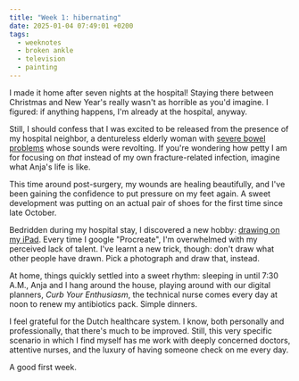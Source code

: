 ```yaml
---
title: "Week 1: hibernating"
date: 2025-01-04 07:49:01 +0200
tags:
  - weeknotes
  - broken ankle
  - television
  - painting
---
```

I made it home after seven nights at the hospital! Staying there between Christmas and New Year's really wasn't as horrible as you'd imagine. I figured: if anything happens, I'm already at the hospital, anyway.

Still, I should confess that I was excited to be released from the presence of my hospital neighbor, a dentureless elderly woman with [severe bowel problems](/2025/01/06/08/19/46/) whose sounds were revolting. If you're wondering how petty I am for focusing on _that_ instead of my own fracture-related infection, imagine what Anja's life is like.  

This time around post-surgery, my wounds are healing beautifully, and I've been gaining the confidence to put pressure on my feet again. A sweet development was putting on an actual pair of shoes for the first time since late October.

Bedridden during my hospital stay, I discovered a new hobby: [drawing on my iPad](/2025/01/03/painting-fjords/). Every time I google "Procreate", I'm overwhelmed with my perceived lack of talent. I've learnt a new trick, though: don't draw what other people have drawn. Pick a photograph and draw that, instead. 

At home, things quickly settled into a sweet rhythm: sleeping in until 7:30 A.M., Anja and I hang around the house, playing around with our digital planners, _Curb Your Enthusiasm_, the technical nurse comes every day at noon to renew my antibiotics pack. Simple dinners.

I feel grateful for the Dutch healthcare system. I know, both personally and professionally, that there's much to be improved. Still, this very specific scenario in which I find myself has me work with deeply concerned doctors, attentive nurses, and the luxury of having someone check on me every day.

A good first week.